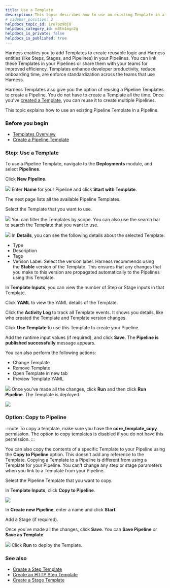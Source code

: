 ```yaml
---
title: Use a Template
description: This topic describes how to use an existing Template in a Pipeline.
# sidebar_position: 2
helpdocs_topic_id: 1re7pz9bj8
helpdocs_category_id: m8tm1mgn2g
helpdocs_is_private: false
helpdocs_is_published: true
---
```


Harness enables you to add Templates to create reusable logic and Harness entities (like Steps, Stages, and Pipelines) in your Pipelines. You can link these Templates in your Pipelines or share them with your teams for improved efficiency. Templates enhance developer productivity, reduce onboarding time, are enforce standardization across the teams that use Harness.

Harness Templates also give you the option of reusing a Pipeline Templates to create a Pipeline. You do not have to create a Template all the time. Once you've [created a Template](create-pipeline-template.md), you can reuse it to create multiple Pipelines.

This topic explains how to use an existing Pipeline Template in a Pipeline.

### Before you begin

* [Templates Overview](template.md)
* [Create a Pipeline Template](create-pipeline-template.md)

### Step: Use a Template

To use a Pipeline Template, navigate to the **Deployments** module, and select **Pipelines**.

Click **New Pipeline**.

![](./static/use-a-template-41.png)
Enter **Name** for your Pipeline and click **Start with Template**.

The next page lists all the available Pipeline Templates.

Select the Template that you want to use.

![](./static/use-a-template-42.png)
You can filter the Templates by scope. You can also use the search bar to search the Template that you want to use.

![](./static/use-a-template-43.png)
In **Details**, you can see the following details about the selected Template:

* Type
* Description
* Tags
* Verison Label: Select the version label. Harness recommends using the **Stable** version of the Template. This ensures that any changes that you make to this version are propagated automatically to the Pipelines using this Template.

In **Template Inputs**, you can view the number of Step or Stage inputs in that Template.

Click **YAML** to view the YAML details of the Template.

Click the **Activity Log** to track all Template events. It shows you details, like who created the Template and Template version changes.

Click **Use Template** to use this Template to create your Pipeline.

Add the runtime input values (if required), and click **Save**. The **Pipeline is published successfully** message appears.

You can also perform the following actions:

* Change Template
* Remove Template
* Open Template in new tab
* Preview Template YAML

![](./static/use-a-template-44.png)
Once you've made all the changes, click **Run** and then click **Run Pipeline**. The Template is deployed.

![](./static/use-a-template-45.png)

### Option: Copy to Pipeline


:::note
To copy a template, make sure you have the **core_template_copy** permission. The option to copy templates is disabled if you do not have this permission.
:::


You can also copy the contents of a specific Template to your Pipeline using the **Copy to Pipeline** option. This doesn't add any reference to the Template. Copying a Template to a Pipeline is different from using a Template for your Pipeline. You can't change any step or stage parameters when you link to a Template from your Pipeline.

Select the Pipeline Template that you want to copy.

In **Template Inputs**, click **Copy to Pipeline**.

![](./static/use-a-template-46.png)

In **Create new Pipeline**, enter a name and click **Start**.

Add a Stage (if required).

Once you've made all the changes, click **Save**. You can **Save Pipeline** or **Save as Template**.

![](./static/use-a-template-47.png)
Click **Run** to deploy the Template.

### See also

* [Create a Step Template](run-step-template-quickstart.md)
* [Create an HTTP Step Template](harness-template-library.md)
* [Create a Stage Template](add-a-stage-template.md)


